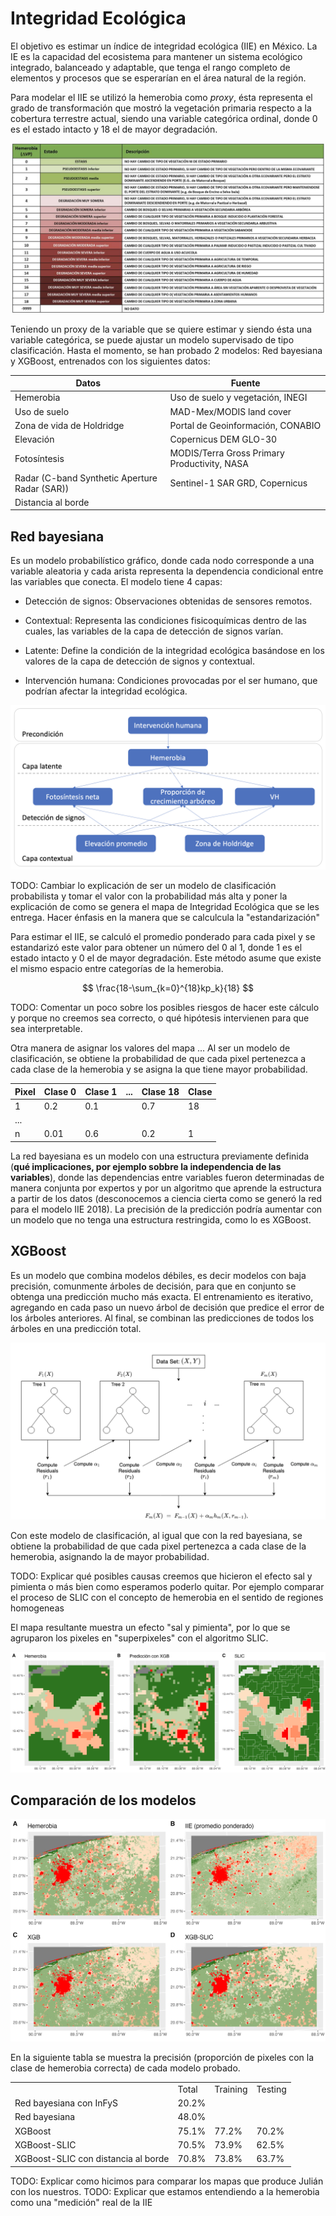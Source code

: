 # Integridad Ecológica

El objetivo es estimar un índice de integridad ecológica (IIE) en México. La IE es la capacidad del ecosistema para mantener un sistema ecológico integrado, balanceado y adaptable, que tenga el rango completo de elementos y procesos que se esperarían en el área natural de la región.

Para modelar el IIE se utilizó la hemerobia como _proxy_, ésta representa el grado de transformación que mostró la vegetación primaria respecto a la cobertura terrestre actual, siendo una variable categórica ordinal, donde 0 es el estado intacto y 18 el de mayor degradación.

![](images/hemerobia.png)

Teniendo un proxy de la variable que se quiere estimar y siendo ésta una variable categórica, se puede ajustar un modelo supervisado de tipo clasificación. Hasta el momento, se han probado 2 modelos: Red bayesiana y XGBoost, entrenados con los siguientes datos:

| Datos                                         | Fuente                                       |
|-----------------------------------------------|----------------------------------------------|
| Hemerobia                                     | Uso de suelo y vegetación, INEGI             |
| Uso de suelo                                  | MAD-Mex/MODIS land cover                     |
| Zona de vida de Holdridge                     | Portal de Geoinformación, CONABIO            |
| Elevación                                     | Copernicus DEM GLO-30                        |
| Fotosíntesis                                  | MODIS/Terra Gross Primary Productivity, NASA |
| Radar (C-band Synthetic Aperture Radar (SAR)) | Sentinel-1 SAR GRD, Copernicus               |
| Distancia al borde                            |                                              |

## Red bayesiana

Es un modelo probabilístico gráfico, donde cada nodo corresponde a una variable aleatoria y cada arista representa la dependencia condicional entre las variables que conecta. El modelo tiene 4 capas:

-   Detección de signos: Observaciones obtenidas de sensores remotos.

-   Contextual: Representa las condiciones fisicoquímicas dentro de las cuales, las variables de la capa de detección de signos varían.

-   Latente: Define la condición de la integridad ecológica basándose en los valores de la capa de detección de signos y contextual.

-   Intervención humana: Condiciones provocadas por el ser humano, que podrían afectar la integridad ecológica.

![](images/red_resumida_espanol.png)

TODO: Cambiar lo explicación de ser un modelo de clasificación probabilista y tomar el valor con la probabilidad más alta y poner la explicación de como se genera el mapa de Integridad Ecológica que se les entrega. Hacer énfasis en la manera que se calculcula la "estandarización"

Para estimar el IIE, se calculó el promedio ponderado para cada pixel y se estandarizó este valor para obtener un número del 0 al 1, donde 1 es el estado intacto y 0 el de mayor degradación. Este método asume que existe el mismo espacio entre categorías de la hemerobia.

$$
\frac{18-\sum_{k=0}^{18}kp_k}{18}
$$

TODO: Comentar un poco sobre los posibles riesgos de hacer este cálculo y porque no creemos sea correcto, o qué hipótesis intervienen para que sea interpretable.

Otra manera de asignar los valores del mapa ... Al ser un modelo de clasificación, se obtiene la probabilidad de que cada pixel pertenezca a cada clase de la hemerobia y se asigna la que tiene mayor probabilidad.

| Pixel | Clase 0 | Clase 1 | ... | Clase 18 | Clase |
|-------|---------|---------|-----|----------|-------|
| 1     | 0.2     | 0.1     |     | 0.7      | 18    |
| ...   |         |         |     |          |       |
| n     | 0.01    | 0.6     |     | 0.2      | 1     |

La red bayesiana es un modelo con una estructura previamente definida (**qué implicaciones, por ejemplo sobbre la independencia de las variables**), donde las dependencias entre variables fueron determinadas de manera conjunta por expertos y por un algoritmo que aprende la estructura a partir de los datos (desconocemos a ciencia cierta como se generó la red para el modelo IIE 2018). La precisión de la predicción podría aumentar con un modelo que no tenga una estructura restringida, como lo es XGBoost.

## XGBoost

Es un modelo que combina modelos débiles, es decir modelos con baja precisión, comunmente árboles de decisión, para que en conjunto se obtenga una predicción mucho más exacta. El entrenamiento es iterativo, agregando en cada paso un nuevo árbol de decisión que predice el error de los árboles anteriores. Al final, se combinan las predicciones de todos los árboles en una predicción total.

![](images/xgboost_diagram.png)

Con este modelo de clasificación, al igual que con la red bayesiana, se obtiene la probabilidad de que cada pixel pertenezca a cada clase de la hemerobia, asignando la de mayor probabilidad.

TODO: Explicar qué posibles causas creemos que hicieron el efecto sal y pimienta o más bien como esperamos poderlo quitar. Por ejemplo comparar el proceso de SLIC con el concepto de hemerobia en el sentido de regiones homogeneas

El mapa resultante muestra un efecto "sal y pimienta", por lo que se agruparon los pixeles en "superpixeles" con el algoritmo SLIC.

![](images/slic_comparison.jpg)

## Comparación de los modelos

![](images/model_comparison.jpg)

En la siguiente tabla se muestra la precisión (proporción de pixeles con la clase de hemerobia correcta) de cada modelo probado.

|                                     |       |          |         |
|-------------------------------------|-------|----------|---------|
|                                     | Total | Training | Testing |
| Red bayesiana con InFyS             | 20.2% |          |         |
| Red bayesiana                       | 48.0% |          |         |
| XGBoost                             | 75.1% | 77.2%    | 70.2%   |
| XGBoost-SLIC                        | 70.5% | 73.9%    | 62.5%   |
| XGBoost-SLIC con distancia al borde | 70.8% | 73.8%    | 63.7%   |

TODO: Explicar como hicimos para comparar los mapas que produce Julián con los nuestros.
TODO: Explicar que estamos entendiendo a la hemerobia como una "medición" real de la IIE